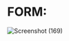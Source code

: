 # FORM:

![Screenshot (169)](https://user-images.githubusercontent.com/104826351/197511695-aa20e3de-75cc-44c9-b747-6f164b8027d5.png)
